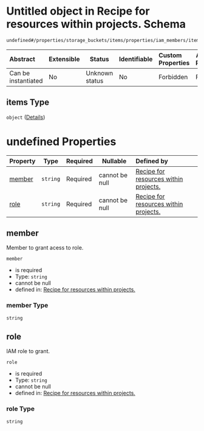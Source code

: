 # Untitled object in Recipe for resources within projects. Schema

```txt
undefined#/properties/storage_buckets/items/properties/iam_members/items
```




| Abstract            | Extensible | Status         | Identifiable | Custom Properties | Additional Properties | Access Restrictions | Defined In                                                              |
| :------------------ | ---------- | -------------- | ------------ | :---------------- | --------------------- | ------------------- | ----------------------------------------------------------------------- |
| Can be instantiated | No         | Unknown status | No           | Forbidden         | Forbidden             | none                | [resources.schema.json\*](resources.schema.json "open original schema") |

## items Type

`object` ([Details](resources-properties-storage_buckets-items-properties-iam_members-items.md))

# undefined Properties

| Property          | Type     | Required | Nullable       | Defined by                                                                                                                                                                                                                         |
| :---------------- | -------- | -------- | -------------- | :--------------------------------------------------------------------------------------------------------------------------------------------------------------------------------------------------------------------------------- |
| [member](#member) | `string` | Required | cannot be null | [Recipe for resources within projects.](resources-properties-storage_buckets-items-properties-iam_members-items-properties-member.md "undefined#/properties/storage_buckets/items/properties/iam_members/items/properties/member") |
| [role](#role)     | `string` | Required | cannot be null | [Recipe for resources within projects.](resources-properties-storage_buckets-items-properties-iam_members-items-properties-role.md "undefined#/properties/storage_buckets/items/properties/iam_members/items/properties/role")     |

## member

Member to grant acess to role.


`member`

-   is required
-   Type: `string`
-   cannot be null
-   defined in: [Recipe for resources within projects.](resources-properties-storage_buckets-items-properties-iam_members-items-properties-member.md "undefined#/properties/storage_buckets/items/properties/iam_members/items/properties/member")

### member Type

`string`

## role

IAM role to grant.


`role`

-   is required
-   Type: `string`
-   cannot be null
-   defined in: [Recipe for resources within projects.](resources-properties-storage_buckets-items-properties-iam_members-items-properties-role.md "undefined#/properties/storage_buckets/items/properties/iam_members/items/properties/role")

### role Type

`string`
